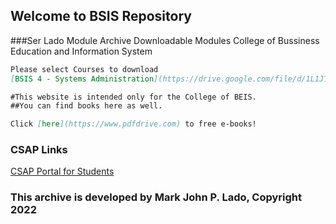 ## Welcome to BSIS Repository
###Ser Lado Module Archive Downloadable Modules
College of Bussiness Education and Information System



```markdown
Please select Courses to download
[BSIS 4 - Systems Administration](https://drive.google.com/file/d/1L1JTuo6CrsOQhmQTHgwnmid7W5CWroYT/view?usp=sharing) 

#This website is intended only for the College of BEIS.
##You can find books here as well. 

Click [here](https://www.pdfdrive.com) to free e-books!

```


### CSAP Links

[CSAP Portal for Students](https://portal.csap.edu.ph/aims/students)



### This archive is developed by Mark John P. Lado, Copyright 2022

